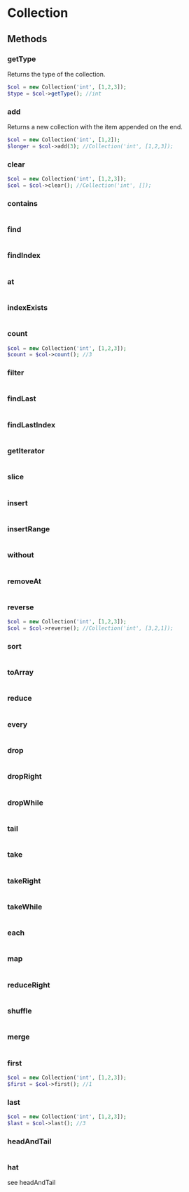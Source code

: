 # Collection

## Methods

  ### getType

  Returns the type of the collection.

  ```php
  $col = new Collection('int', [1,2,3]);
  $type = $col->getType(); //int
  ```

  ### add

  Returns a new collection with the item appended on the end.

  ```php
  $col = new Collection('int', [1,2]);
  $longer = $col->add(3); //Collection('int', [1,2,3]);
  ```

  ### clear

  ```php
  $col = new Collection('int', [1,2,3]);
  $col = $col->clear(); //Collection('int', []);
  ```

  ### contains

  ```php

  ```

  ### find

  ```php

  ```

  ### findIndex

  ```php

  ```

  ### at

  ```php

  ```

  ### indexExists

  ```php

  ```

  ### count

  ```php
  $col = new Collection('int', [1,2,3]);
  $count = $col->count(); //3
  ```

  ### filter

  ```php

  ```

  ### findLast

  ```php

  ```

  ### findLastIndex

  ```php

  ```

  ### getIterator

  ```php

  ```

  ### slice

  ```php

  ```

  ### insert

  ```php

  ```

  ### insertRange

  ```php

  ```

  ### without

  ```php

  ```

  ### removeAt

  ```php

  ```

  ### reverse

  ```php
  $col = new Collection('int', [1,2,3]);
  $col = $col->reverse(); //Collection('int', [3,2,1]);
  ```

  ### sort

  ```php

  ```

  ### toArray

  ```php

  ```

  ### reduce

  ```php

  ```

  ### every

  ```php

  ```

  ### drop

  ```php

  ```

  ### dropRight

  ```php

  ```

  ### dropWhile

  ```php

  ```

  ### tail

  ```php

  ```

  ### take

  ```php

  ```

  ### takeRight

  ```php

  ```

  ### takeWhile

  ```php

  ```

  ### each

  ```php

  ```

  ### map

  ```php

  ```

  ### reduceRight

  ```php

  ```

  ### shuffle

  ```php

  ```

  ### merge

  ```php

  ```

  ### first

  ```php
  $col = new Collection('int', [1,2,3]);
  $first = $col->first(); //1
  ```

  ### last

  ```php
  $col = new Collection('int', [1,2,3]);
  $last = $col->last(); //3
  ```

  ### headAndTail

  ```php

  ```

  ### hat

  see headAndTail
